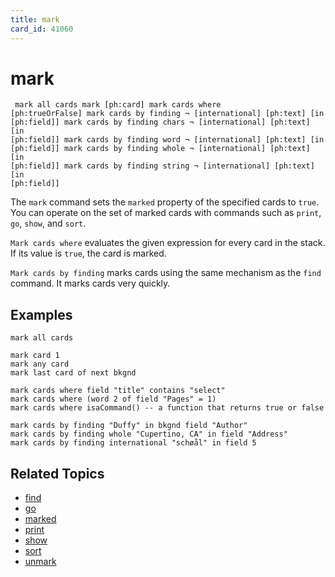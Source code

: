 ```yaml
---
title: mark
card_id: 41060
---
```


# mark

<code><pre>
mark all cards
mark [ph:card]
mark cards where [ph:trueOrFalse]
mark cards by finding ¬
       [international] [ph:text] [in [ph:field]]
mark cards by finding chars ¬
     [international] [ph:text] [in [ph:field]]
mark cards by finding word ¬
     [international] [ph:text] [in [ph:field]]
mark cards by finding whole ¬
     [international] [ph:text] [in [ph:field]]
mark cards by finding string ¬
     [international] [ph:text] [in [ph:field]]
</pre></code>

The <code>mark</code> command sets the <code>marked</code> property of the specified cards to <code>true</code>.  You can operate on the set of marked cards with commands such as <code>print</code>, <code>go</code>, <code>show</code>, and <code>sort</code>.

<code>Mark cards where</code> evaluates the given expression for every card in the stack. If its value is <code>true</code>, the card is marked.

<code>Mark cards by finding</code> marks cards using the same mechanism as the <code>find</code> command. It marks cards very quickly.

## Examples

```
mark all cards

mark card 1
mark any card
mark last card of next bkgnd

mark cards where field "title" contains "select"
mark cards where (word 2 of field "Pages" = 1)
mark cards where isaCommand() -- a function that returns true or false

mark cards by finding "Duffy" in bkgnd field "Author"
mark cards by finding whole "Cupertino, CA" in field "Address"
mark cards by finding international "schøål" in field 5
```

## Related Topics

* [find](/HyperTalkReference/commands/find)
* [go](/HyperTalkReference/commands/go)
* [marked](/HyperTalkReference/properties/marked)
* [print](/HyperTalkReference/commands/print)
* [show](/HyperTalkReference/commands/show)
* [sort](/HyperTalkReference/commands/sort)
* [unmark](/HyperTalkReference/commands/unmark)
